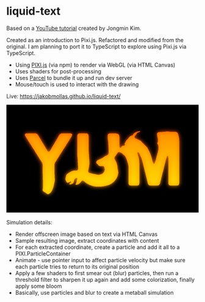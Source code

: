 # liquid-text

Based on a [YouTube tutorial](https://www.youtube.com/watch?v=HMQ9fEX28fk) created by Jongmin Kim.

Created as an introduction to Pixi.js. 
Refactored and modified from the original.
I am planning to port it to TypeScript to explore using Pixi.js via TypeScript.

- Using [PIXI.js](https://pixijs.com/) (via npm) to render via WebGL (via HTML Canvas)
- Uses shaders for post-processing
- Uses [Parcel](https://parceljs.org/) to bundle it up and run dev server
- Mouse/touch is used to interact with the drawing

Live: https://jakobmollas.github.io/liquid-text/

![screenshot](screenshot.png "Screenshot")

Simulation details:
- Render offscreen image based on text via HTML Canvas
- Sample resulting image, extract coordinates with content
- For each extracted coordinate, create a particle and add it all to a PIXI.ParticleContainer
- Animate - use pointer input to affect particle velocity but make sure each particle tries to return to its original position
- Apply a few shaders to first smear out (blur) particles, then run a threshold filter to sharpen it up again and add some colorization, finally apply some bloom
- Basically, use particles and blur to create a metaball simulation
